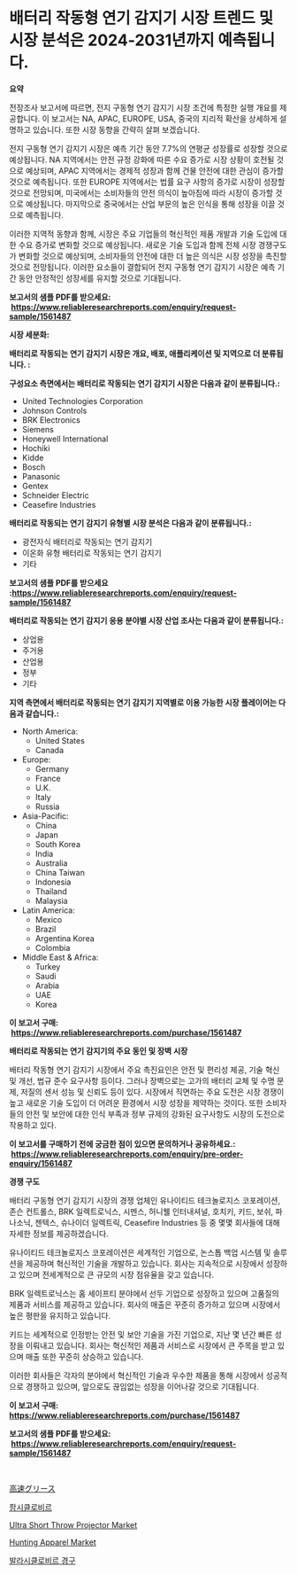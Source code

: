 <p><h1>배터리 작동형 연기 감지기 시장 트렌드 및 시장 분석은 2024-2031년까지 예측됩니다.</h1></p><p><strong>요약</strong></p>
<p><p>전장조사 보고서에 따르면, 전지 구동형 연기 감지기 시장 조건에 특정한 실행 개요를 제공합니다. 이 보고서는 NA, APAC, EUROPE, USA, 중국의 지리적 확산을 상세하게 설명하고 있습니다. 또한 시장 동향을 간략히 살펴 보겠습니다.</p><p>전지 구동형 연기 감지기 시장은 예측 기간 동안 7.7%의 연평균 성장률로 성장할 것으로 예상됩니다. NA 지역에서는 안전 규정 강화에 따른 수요 증가로 시장 상황이 호전될 것으로 예상되며, APAC 지역에서는 경제적 성장과 함께 건물 안전에 대한 관심이 증가할 것으로 예측됩니다. 또한 EUROPE 지역에서는 법률 요구 사항의 증가로 시장이 성장할 것으로 전망되며, 미국에서는 소비자들의 안전 의식이 높아짐에 따라 시장이 증가할 것으로 예상됩니다. 마지막으로 중국에서는 산업 부문의 높은 인식을 통해 성장을 이끌 것으로 예측됩니다.</p><p>이러한 지역적 동향과 함께, 시장은 주요 기업들의 혁신적인 제품 개발과 기술 도입에 대한 수요 증가로 변화할 것으로 예상됩니다. 새로운 기술 도입과 함께 전체 시장 경쟁구도가 변화할 것으로 예상되며, 소비자들의 안전에 대한 더 높은 의식은 시장 성장을 촉진할 것으로 전망됩니다. 이러한 요소들이 결합되어 전지 구동형 연기 감지기 시장은 예측 기간 동안 안정적인 성장세를 유지할 것으로 기대됩니다.</p></p>
<p><strong>보고서의 샘플 PDF를 받으세요: &nbsp;<a href="https://www.reliableresearchreports.com/enquiry/request-sample/1561487">https://www.reliableresearchreports.com/enquiry/request-sample/1561487</a></strong></p>
<p><strong>시장 세분화:</strong></p>
<p><strong> 배터리로 작동되는 연기 감지기 시장은 개요, 배포, 애플리케이션 및 지역으로 더 분류됩니다. :</strong></p>
<p><strong>구성요소 측면에서는 배터리로 작동되는 연기 감지기 시장은 다음과 같이 분류됩니다.:</strong></p>
<p><ul><li>United Technologies Corporation</li><li>Johnson Controls</li><li>BRK Electronics</li><li>Siemens</li><li>Honeywell International</li><li>Hochiki</li><li>Kidde</li><li>Bosch</li><li>Panasonic</li><li>Gentex</li><li>Schneider Electric</li><li>Ceasefire Industries</li></ul></p>
<p><strong> 배터리로 작동되는 연기 감지기 유형별 시장 분석은 다음과 같이 분류됩니다.:</strong></p>
<p><ul><li>광전자식 배터리로 작동되는 연기 감지기</li><li>이온화 유형 배터리로 작동되는 연기 감지기</li><li>기타</li></ul></p>
<p><strong>보고서의 샘플 PDF를 받으세요 :<a href="https://www.reliableresearchreports.com/enquiry/request-sample/1561487">https://www.reliableresearchreports.com/enquiry/request-sample/1561487</a></strong></p>
<p><strong> 배터리로 작동되는 연기 감지기 응용 분야별 시장 산업 조사는 다음과 같이 분류됩니다.:</strong></p>
<p><ul><li>상업용</li><li>주거용</li><li>산업용</li><li>정부</li><li>기타</li></ul></p>
<p><strong>지역 측면에서 배터리로 작동되는 연기 감지기 지역별로 이용 가능한 시장 플레이어는 다음과 같습니다.:</strong></p>
<p><ul>
    <li>
        North America:
        <ul>
            <li>United States</li>
            <li>Canada</li>
        </ul>
    </li>
    <li>
        Europe:
        <ul>
            <li>Germany</li>
            <li>France</li>
            <li>U.K.</li>
            <li>Italy</li>
            <li>Russia</li>
        </ul>
    </li>
    <li>
        Asia-Pacific:
        <ul>
            <li>China</li>
            <li>Japan</li>
            <li>South Korea</li>
            <li>India</li>
            <li>Australia</li>
            <li>China Taiwan</li>
            <li>Indonesia</li>
            <li>Thailand</li>
            <li>Malaysia</li>
        </ul>
    </li>
    <li>
        Latin America:
        <ul>
            <li>Mexico</li>
            <li>Brazil</li>
            <li>Argentina Korea</li>
            <li>Colombia</li>
        </ul>
    </li>
    <li>
        Middle East & Africa:
        <ul>
            <li>Turkey</li>
            <li>Saudi</li>
            <li>Arabia</li>
            <li>UAE</li>
            <li>Korea</li>
        </ul>
    </li>
    </ul></p>
<p><strong>이 보고서 구매: &nbsp;<a href="https://www.reliableresearchreports.com/purchase/1561487">https://www.reliableresearchreports.com/purchase/1561487</a></strong></p>
<p><strong>배터리로 작동되는 연기 감지기의 주요 동인 및 장벽 시장</strong></p>
<p><p>배터리 작동형 연기 감지기 시장에서 주요 촉진요인은 안전 및 편리성 제공, 기술 혁신 및 개선, 법규 준수 요구사항 등이다. 그러나 장벽으로는 고가의 배터리 교체 및 수명 문제, 저질의 센서 성능 및 신뢰도 등이 있다. 시장에서 직면하는 주요 도전은 시장 경쟁이 높고 새로운 기술 도입이 더 어려운 환경에서 시장 성장을 제약하는 것이다. 또한 소비자들의 안전 및 보안에 대한 인식 부족과 정부 규제의 강화된 요구사항도 시장의 도전으로 작용하고 있다.</p></p>
<p><strong>이 보고서를 구매하기 전에 궁금한 점이 있으면 문의하거나 공유하세요.: &nbsp;<a href="https://www.reliableresearchreports.com/enquiry/pre-order-enquiry/1561487">https://www.reliableresearchreports.com/enquiry/pre-order-enquiry/1561487</a></strong></p>
<p><strong>경쟁 구도</strong></p>
<p><p>배터리 구동형 연기 감지기 시장의 경쟁 업체인 유나이티드 테크놀로지스 코포레이션, 존슨 컨트롤스, BRK 일렉트로닉스, 시멘스, 허니웰 인터내셔널, 호치키, 키드, 보쉬, 파나소닉, 젠텍스, 슈나이더 일렉트릭, Ceasefire Industries 등 중 몇몇 회사들에 대해 자세한 정보를 제공하겠습니다.</p><p>유나이티드 테크놀로지스 코포레이션은 세계적인 기업으로, 논스톱 백업 시스템 및 솔루션을 제공하며 혁신적인 기술을 개발하고 있습니다. 회사는 지속적으로 시장에서 성장하고 있으며 전세계적으로 큰 규모의 시장 점유율을 갖고 있습니다.</p><p>BRK 일렉트로닉스는 홈 세이프티 분야에서 선두 기업으로 성장하고 있으며 고품질의 제품과 서비스를 제공하고 있습니다. 회사의 매출은 꾸준히 증가하고 있으며 시장에서 높은 평판을 유지하고 있습니다.</p><p>키드는 세계적으로 인정받는 안전 및 보안 기술을 가진 기업으로, 지난 몇 년간 빠른 성장을 이뤄내고 있습니다. 회사는 혁신적인 제품과 서비스로 시장에서 큰 주목을 받고 있으며 매출 또한 꾸준히 상승하고 있습니다.</p><p>이러한 회사들은 각자의 분야에서 혁신적인 기술과 우수한 제품을 통해 시장에서 성공적으로 경쟁하고 있으며, 앞으로도 끊임없는 성장을 이어나갈 것으로 기대됩니다.</p></p>
<p><strong>이 보고서 구매: &nbsp; <a href="https://www.reliableresearchreports.com/purchase/1561487">https://www.reliableresearchreports.com/purchase/1561487</a></strong></p>
<p><strong>보고서의 샘플 PDF를 받으세요: &nbsp;<a href="https://www.reliableresearchreports.com/enquiry/request-sample/1561487">https://www.reliableresearchreports.com/enquiry/request-sample/1561487</a></strong><strong></strong></p>
<p>&nbsp;</p>
<p><p><a href="https://github.com/CloydAbbott2023/Market-Research-Report-List-1/blob/main/40674656874.md">高速グリース</a></p><p><a href="https://medium.com/@derrickmafrks96745/%ED%8C%A8%EB%AF%B8%EC%8B%B8%ED%81%B4%EB%A1%9C%EB%B9%8C-%EC%8B%9C%EC%9E%A5-%EB%8F%99%ED%96%A5-%EB%B0%8F-2024-2031%EB%85%84-%EA%B8%B0%EA%B0%84%EC%9D%84-%EC%9C%84%ED%95%9C-%EC%8B%9C%EC%9E%A5-%EB%B6%84%EC%84%9D%EC%9D%B4-%EC%98%88%EC%B8%A1%EB%90%A9%EB%8B%88%EB%8B%A4-099dadef472e">팜시클로비르</a></p><p><a href="https://github.com/julyju69/Market-Research-Report-List-2/blob/main/ultra-short-throw-projector-market.md">Ultra Short Throw Projector Market</a></p><p><a href="https://github.com/gdfhhhj/Market-Research-Report-List-3/blob/main/hunting-apparel-market.md">Hunting Apparel Market</a></p><p><a href="https://medium.com/@cierrahayes645/%EB%B0%9C%EB%A0%88%EC%8B%9C%ED%81%B4%EB%A1%9C%EB%B9%84%EB%A5%B4-%EA%B2%BD%EA%B5%AC-%EC%8B%9C%EC%9E%A5-2031%EB%85%84%EA%B9%8C%EC%A7%80%EC%9D%98-%ED%8A%B8%EB%A0%8C%EB%93%9C-%EC%98%88%EC%B8%A1-%EB%B0%8F-%EA%B2%BD%EC%9F%81-%EB%B6%84%EC%84%9D-4bedda915cad">발라시클로비르 경구</a></p></p>